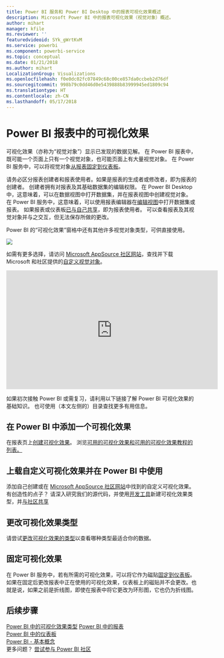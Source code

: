 ```yaml
---
title: Power BI 服务和 Power BI Desktop 中的报表可视化效果概述
description: Microsoft Power BI 中的报表可视化效果（视觉对象）概述。
author: mihart
manager: kfile
ms.reviewer: ''
featuredvideoid: SYk_gWrtKvM
ms.service: powerbi
ms.component: powerbi-service
ms.topic: conceptual
ms.date: 01/21/2018
ms.author: mihart
LocalizationGroup: Visualizations
ms.openlocfilehash: f0e0dc02fc07849c68c00ce857da0ccbeb2d76df
ms.sourcegitcommit: 998b79c0dd46d0e5439888b83999945ed1809c94
ms.translationtype: HT
ms.contentlocale: zh-CN
ms.lasthandoff: 05/17/2018
---
```

# <a name="visualizations-in-power-bi-reports"></a>Power BI 报表中的可视化效果
可视化效果（亦称为“视觉对象”）显示已发现的数据见解。 在 Power BI 报表中，既可能一个页面上只有一个视觉对象，也可能页面上有大量视觉对象。 在 Power BI 服务中，可以将视觉对象[从报表固定到仪表板](service-dashboard-pin-tile-from-report.md)。 

请务必区分报表创建者和报表使用者。如果是报表的生成者或修改者，即为报表的创建者。  创建者拥有对报表及其基础数据集的编辑权限。 在 Power BI Desktop 中，这意味着，可以在数据视图中打开数据集，并在报表视图中创建视觉对象。 在 Power BI 服务中，这意味着，可以使用报表编辑器在[编辑视图](service-reading-view-and-editing-view.md)中打开数据集或报表。 如果报表或仪表板[已与自己共享](service-shared-with-me.md)，即为报表使用者。 可以查看报表及其视觉对象并与之交互，但无法保存所做的更改。

Power BI 的“可视化效果”窗格中还有其他许多视觉对象类型，可供直接使用。 

![](media/power-bi-report-visualizations/power-bi-visualizations.png)

如需有更多选择，请访问 [Microsoft AppSource 社区网站](https://appsource.microsoft.com)，查找并下载 Microsoft 和社区提供的[自定义视觉对象](https://appsource.microsoft.com/marketplace/apps?product=power-bi-visuals&page=1)。    

<iframe width="560" height="315" src="https://www.youtube.com/embed/SYk_gWrtKvM?list=PL1N57mwBHtN0JFoKSR0n-tBkUJHeMP2cP" frameborder="0" allowfullscreen></iframe>


  如果初次接触 Power BI 或需复习，请利用以下链接了解 Power BI 可视化效果的基础知识。  也可使用（本文左侧的）目录查找更多有用信息。

## <a name="add-a-visualization-in-power-bi"></a>在 Power BI 中添加一个可视化效果
在报表页上[创建可视化效果](power-bi-report-add-visualizations-i.md)。 浏览[可用的可视化效果和可用的可视化效果教程的列表。](power-bi-visualization-types-for-reports-and-q-and-a.md) 

## <a name="upload-a-custom-visualization-and-use-it-in-power-bi"></a>上载自定义可视化效果并在 Power BI 中使用
添加自己创建或在 [Microsoft AppSource 社区网站](https://appsource.microsoft.com/marketplace/apps?product=power-bi-visuals)中找到的自定义可视化效果。 有创造性的点子？ 请深入研究我们的源代码，并使用[开发工具](service-custom-visuals-getting-started-with-developer-tools.md)新建可视化效果类型，并[与社区共享](developer/office-store.md)

## <a name="change-the-visualization-type"></a>更改可视化效果类型
请尝试[更改可视化效果的类型](power-bi-report-change-visualization-type.md)以查看哪种类型最适合你的数据。

## <a name="pin-the-visualization"></a>固定可视化效果
在 Power BI 服务中，若有所需的可视化效果，可以将它作为磁贴[固定到仪表板](service-dashboard-pin-tile-from-report.md)。 如果在固定后更改报表中正在使用的可视化效果，仪表板上的磁贴并不会更改。也就是说，如果之前是折线图，即使在报表中将它更改为环形图，它也仍为折线图。

## <a name="next-steps"></a>后续步骤
[Power BI 中的可视化效果类型](power-bi-visualization-types-for-reports-and-q-and-a.md)
[Power BI 中的报表](service-reports.md)  
[Power BI 中的仪表板](service-dashboards.md)  
[Power BI - 基本概念](service-basic-concepts.md)  
更多问题？ [尝试参与 Power BI 社区](http://community.powerbi.com/)

